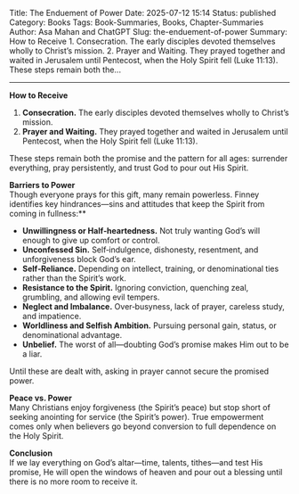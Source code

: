 Title: The Enduement of Power
Date: 2025-07-12 15:14
Status: published
Category: Books
Tags: Book-Summaries, Books, Chapter-Summaries
Author: Asa Mahan and ChatGPT
Slug: the-enduement-of-power
Summary: How to Receive 1. Consecration. The early disciples devoted themselves wholly to Christ’s mission. 2. Prayer and Waiting. They prayed together and waited in Jerusalem until Pentecost, when the Holy Spirit fell (Luke 11:13). These steps remain both the...

---

**How to Receive**  
1. **Consecration.** The early disciples devoted themselves wholly to Christ’s mission.  
2. **Prayer and Waiting.** They prayed together and waited in Jerusalem until Pentecost, when the Holy Spirit fell (Luke 11:13).  

These steps remain both the promise and the pattern for all ages: surrender everything, pray persistently, and trust God to pour out His Spirit.  

**Barriers to Power**  
Though everyone prays for this gift, many remain powerless. Finney identifies key hindrances—sins and attitudes that keep the Spirit from coming in fullness:**  

- **Unwillingness or Half‑heartedness.** Not truly wanting God’s will enough to give up comfort or control.  
- **Unconfessed Sin.** Self‑indulgence, dishonesty, resentment, and unforgiveness block God’s ear.  
- **Self‑Reliance.** Depending on intellect, training, or denominational ties rather than the Spirit’s work.  
- **Resistance to the Spirit.** Ignoring conviction, quenching zeal, grumbling, and allowing evil tempers.  
- **Neglect and Imbalance.** Over‑busyness, lack of prayer, careless study, and impatience.  
- **Worldliness and Selfish Ambition.** Pursuing personal gain, status, or denominational advantage.  
- **Unbelief.** The worst of all—doubting God’s promise makes Him out to be a liar.  

Until these are dealt with, asking in prayer cannot secure the promised power.  

**Peace vs. Power**  
Many Christians enjoy forgiveness (the Spirit’s peace) but stop short of seeking anointing for service (the Spirit’s power). True empowerment comes only when believers go beyond conversion to full dependence on the Holy Spirit.  

**Conclusion**  
If we lay everything on God’s altar—time, talents, tithes—and test His promise, He will open the windows of heaven and pour out a blessing until there is no more room to receive it.

